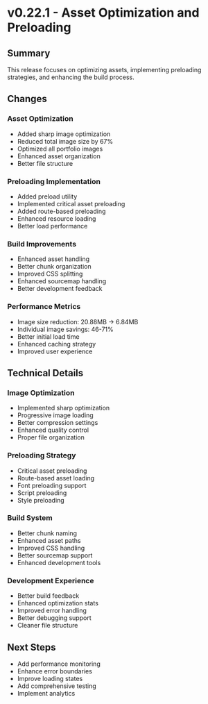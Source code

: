 # v0.22.1 - Asset Optimization and Preloading

## Summary
This release focuses on optimizing assets, implementing preloading strategies, and enhancing the build process.

## Changes

### Asset Optimization
- Added sharp image optimization
- Reduced total image size by 67%
- Optimized all portfolio images
- Enhanced asset organization
- Better file structure

### Preloading Implementation
- Added preload utility
- Implemented critical asset preloading
- Added route-based preloading
- Enhanced resource loading
- Better load performance

### Build Improvements
- Enhanced asset handling
- Better chunk organization
- Improved CSS splitting
- Enhanced sourcemap handling
- Better development feedback

### Performance Metrics
- Image size reduction: 20.88MB → 6.84MB
- Individual image savings: 46-71%
- Better initial load time
- Enhanced caching strategy
- Improved user experience

## Technical Details

### Image Optimization
- Implemented sharp optimization
- Progressive image loading
- Better compression settings
- Enhanced quality control
- Proper file organization

### Preloading Strategy
- Critical asset preloading
- Route-based asset loading
- Font preloading support
- Script preloading
- Style preloading

### Build System
- Better chunk naming
- Enhanced asset paths
- Improved CSS handling
- Better sourcemap support
- Enhanced development tools

### Development Experience
- Better build feedback
- Enhanced optimization stats
- Improved error handling
- Better debugging support
- Cleaner file structure

## Next Steps
- Add performance monitoring
- Enhance error boundaries
- Improve loading states
- Add comprehensive testing
- Implement analytics
